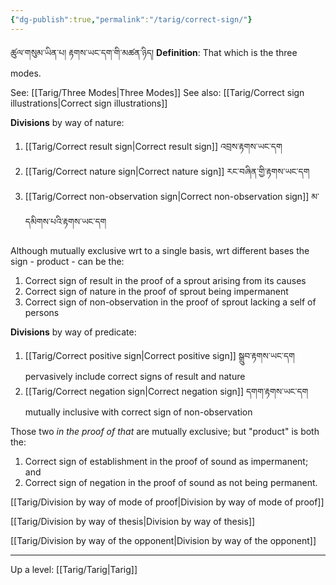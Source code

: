 ```yaml
---
{"dg-publish":true,"permalink":"/tarig/correct-sign/"}
---
```


ཚུལ་གསུམ་ཡིན་པ། རྟགས་ཡང་དག་གི་མཚན་ཉིད།
**Definition**: That which is the three modes.

See: [[Tarig/Three Modes\|Three Modes]]
See also: [[Tarig/Correct sign illustrations\|Correct sign illustrations]]

**Divisions** by way of nature:
1. [[Tarig/Correct result sign\|Correct result sign]] འབྲས་རྟགས་ཡང་དག
2. [[Tarig/Correct nature sign\|Correct nature sign]] རང་བཞིན་གྱི་རྟགས་ཡང་དག
3. [[Tarig/Correct non-observation sign\|Correct non-observation sign]] མ་དམིགས་པའི་རྟགས་ཡང་དག

Although mutually exclusive wrt to a single basis, wrt different bases the sign - product - can be the:
1. Correct sign of result in the proof of a sprout arising from its causes
2. Correct sign of nature in the proof of sprout being impermanent
3. Correct sign of non-observation in the proof of sprout lacking a self of persons

**Divisions** by way of predicate:
1. [[Tarig/Correct positive sign\|Correct positive sign]] སྒྲུབ་རྟགས་ཡང་དག
   pervasively include correct signs of result and nature
2. [[Tarig/Correct negation sign\|Correct negation sign]] དགག་རྟགས་ཡང་དག
   mutually inclusive with correct sign of non-observation

Those two *in the proof of that* are mutually exclusive; but "product" is both the:
1. Correct sign of establishment in the proof of sound as impermanent; and
2. Correct sign of negation in the proof of sound as not being permanent.

[[Tarig/Division by way of mode of proof\|Division by way of mode of proof]]

[[Tarig/Division by way of thesis\|Division by way of thesis]]

[[Tarig/Division by way of the opponent\|Division by way of the opponent]]

---
Up a level: [[Tarig/Tarig\|Tarig]]